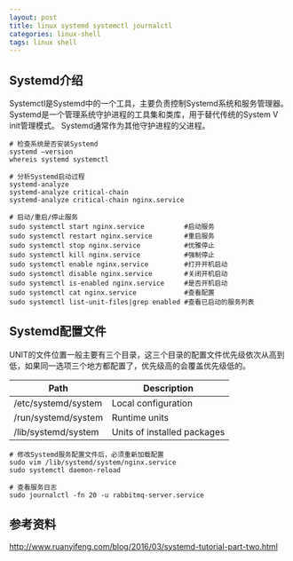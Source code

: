 ```yaml
---
layout: post
title: linux systemd systemctl journalctl
categories: linux-shell
tags: linux shell
---
```


## Systemd介绍

Systemctl是Systemd中的一个工具，主要负责控制Systemd系统和服务管理器。
Systemd是一个管理系统守护进程的工具集和类库，用于替代传统的System V init管理模式。
Systemd通常作为其他守护进程的父进程。

```shell
# 检查系统是否安装Systemd
systemd —version
whereis systemd systemctl

# 分析Systemd启动过程
systemd-analyze
systemd-analyze critical-chain
systemd-analyze critical-chain nginx.service

# 启动/重启/停止服务
sudo systemctl start nginx.service          #启动服务
sudo systemctl restart nginx.service        #重启服务
sudo systemctl stop nginx.service           #优雅停止
sudo systemctl kill nginx.service           #强制停止
sudo systemctl enable nginx.service         #打开开机启动
sudo systemctl disable nginx.service        #关闭开机启动
sudo systemctl is-enabled nginx.service     #是否开机启动
sudo systemctl cat nginx.service            #查看配置
sudo systemctl list-unit-files|grep enabled #查看已启动的服务列表
```

## Systemd配置文件

UNIT的文件位置一般主要有三个目录，这三个目录的配置文件优先级依次从高到低，如果同一选项三个地方都配置了，优先级高的会覆盖优先级低的。

|Path|Description|
|---|---|
| /etc/systemd/system | Local configuration |
| /run/systemd/system | Runtime units |
| /lib/systemd/system | Units of installed packages |

```shell
# 修改Systemd服务配置文件后，必须重新加载配置
sudo vim /lib/systemd/system/nginx.service
sudo systemctl daemon-reload

# 查看服务日志
sudo journalctl -fn 20 -u rabbitmq-server.service
```

## 参考资料

http://www.ruanyifeng.com/blog/2016/03/systemd-tutorial-part-two.html
